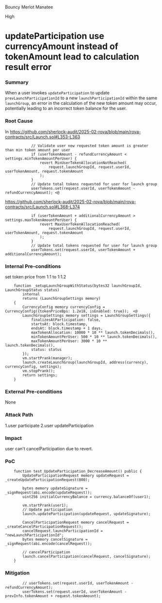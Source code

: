 Bouncy Merlot Manatee

High

# updateParticipation use currencyAmount instead of tokenAmount lead to calculation result error

### Summary

When a user invokes `updateParticipation` to update `prevLaunchParticipationId` to a new `launchParticipationId` within the same `launchGroup`, an error in the calculation of the new token amount may occur, potentially leading to an incorrect token balance for the user.

### Root Cause

In <https://github.com/sherlock-audit/2025-02-rova/blob/main/rova-contracts/src/Launch.sol#L353-L363>
```solidity
            // Validate user new requested token amount is greater than min token amount per user
            if (userTokenAmount - refundCurrencyAmount < settings.minTokenAmountPerUser) {
                revert MinUserTokenAllocationNotReached(
                    request.launchGroupId, request.userId, userTokenAmount, request.tokenAmount
                );
            }
            // Update total tokens requested for user for launch group
            userTokens.set(request.userId, userTokenAmount - refundCurrencyAmount); <@
```

<https://github.com/sherlock-audit/2025-02-rova/blob/main/rova-contracts/src/Launch.sol#L368-L374>

```solidity
            if (userTokenAmount + additionalCurrencyAmount > settings.maxTokenAmountPerUser) {
                revert MaxUserTokenAllocationReached(
                    request.launchGroupId, request.userId, userTokenAmount, request.tokenAmount
                );
            }
            // Update total tokens requested for user for launch group
            userTokens.set(request.userId, userTokenAmount + additionalCurrencyAmount);
```

### Internal Pre-conditions

set token price from 1:1 to 1:1.2
```solidity
    function _setupLaunchGroupWithStatus(bytes32 launchGroupId, LaunchGroupStatus status)
        internal
        returns (LaunchGroupSettings memory)
    {
        CurrencyConfig memory currencyConfig = CurrencyConfig({tokenPriceBps: 1.2e18, isEnabled: true});  <@
        LaunchGroupSettings memory settings = LaunchGroupSettings({
            finalizesAtParticipation: false,
            startsAt: block.timestamp,
            endsAt: block.timestamp + 1 days,
            maxTokenAllocation: 10000 * 10 ** launch.tokenDecimals(),
            minTokenAmountPerUser: 500 * 10 ** launch.tokenDecimals(),
            maxTokenAmountPerUser: 3000 * 10 ** launch.tokenDecimals(),
            status: status
        });
        vm.startPrank(manager);
        launch.createLaunchGroup(launchGroupId, address(currency), currencyConfig, settings);
        vm.stopPrank();
        return settings;
    }
```

### External Pre-conditions

None

### Attack Path

1.user participate
2.user updateParticipation

### Impact

user can't cancelParticipation due to revert.

### PoC

```solidity
    function test_UpdateParticipation_DecreaseAmount() public {
        UpdateParticipationRequest memory updateRequest = _createUpdateParticipationRequest(800);

        bytes memory updateSignature = _signRequest(abi.encode(updateRequest));
        uint256 initialCurrencyBalance = currency.balanceOf(user1);

        vm.startPrank(user1);
        // Update participation
        launch.updateParticipation(updateRequest, updateSignature);

        CancelParticipationRequest memory cancelRequest = _createCancelParticipationRequest();
        cancelRequest.launchParticipationId = "newLaunchParticipationId";
        bytes memory cancelSignature = _signRequest(abi.encode(cancelRequest));

        // cancelParticipation
        launch.cancelParticipation(cancelRequest, cancelSignature);
    }
```

### Mitigation

            // userTokens.set(request.userId, userTokenAmount - refundCurrencyAmount);
            userTokens.set(request.userId, userTokenAmount - prevInfo.tokenAmount + request.tokenAmount);

